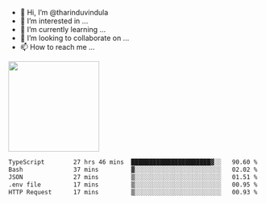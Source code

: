 - 👋 Hi, I’m @tharinduvindula
- 👀 I’m interested in ...
- 🌱 I’m currently learning ...
- 💞️ I’m looking to collaborate on ...
- 📫 How to reach me ...

<!---
tharinduvindula/tharinduvindula is a ✨ special ✨ repository because its `README.md` (this file) appears on your GitHub profile.
You can click the Preview link to take a look at your changes.
--->

<img height="180em" src="https://github-readme-stats.vercel.app/api?username=tharinduvindula&show_icons=true&hide_border=false&&count_private=true&include_all_commits=true" />


<!--START_SECTION:waka-->

```txt
TypeScript        27 hrs 46 mins  ██████████████████████▓░░   90.60 %
Bash              37 mins         ▓░░░░░░░░░░░░░░░░░░░░░░░░   02.02 %
JSON              27 mins         ▒░░░░░░░░░░░░░░░░░░░░░░░░   01.51 %
.env file         17 mins         ▒░░░░░░░░░░░░░░░░░░░░░░░░   00.95 %
HTTP Request      17 mins         ▒░░░░░░░░░░░░░░░░░░░░░░░░   00.93 %
```

<!--END_SECTION:waka-->
